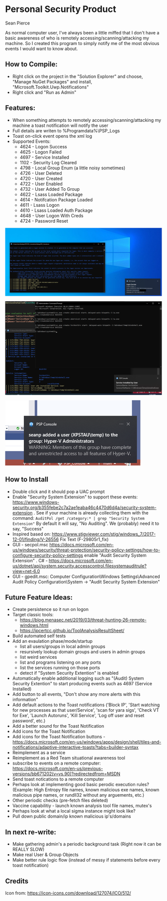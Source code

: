 # Personal Security Product

Sean Pierce

As normal computer user, I've always been a little miffed that I don't have a basic awareness of who is remotely accessing/scanning/attacking my machine. So I created this program to simply notify me of the most obvious events I would want to know about.

## How to Compile:
- Right click on the project in the "Solution Explorer" and choose, "Manage NuGet Packages" and install, "Microsoft.Toolkit.Uwp.Notifications"
- Right click and "Run as Admin"

## Features:
- When something attempts to remotely accessing/scanning/attacking my machine a toast notification will notify the user
- Full details are writen to %Programdata%\PSP_Logs
- Toast on-click event opens the xml log 
- Supported Events:
   - 4624 - Logon Success 
   - 4625 - Logon Failed 
   - 4697 - Service Installed
   - 1102 - Security Log Cleared
   - 4798 - Local Group Enum (a little noisy sometimes)
   - 4726 - User Deleted
   - 4720 - User Created
   - 4722 - User Enabled
   - 4732 - User Added To Group
   - 4622 - Lsass Loaded Package
   - 4614 - Notifcation Package Loaded
   - 4611 - Lsass Logon
   - 4610 - Lsass Loaded Auth Package
   - 4648 - User Logon With Creds
   - 4724 - Password Reset

![RemoteLogon](assets/RemoteLogon.png)

![ServiceInstall](assets/ServiceInstall.png)

![ServiceInstall](assets/AddedToGroup.png)

## How to Install
- Double click and it should pop a UAC prompt
- Enable "Security System Extension" to support these events: https://www.windows-security.org/b355febe2c7a2ae1eaba46c4470d6d4a/security-system-extension . See if your machine is already collecting them with the command: `AuditPol /get /category:* | grep "Security System Extension"` By default it will say, "No Auditing". We (probably) need it to say, "Success"
 - Inspired based on: https://www.stigviewer.com/stig/windows_7/2017-12-01/finding/V-26556 Fix Text (F-29805r1_fix)
 - GUI - secpol.msc  https://docs.microsoft.com/en-us/windows/security/threat-protection/security-policy-settings/how-to-configure-security-policy-settings enable "Audit Security System Extension" . C# - https://docs.microsoft.com/en-us/dotnet/api/system.security.accesscontrol.filesystemauditrule?view=net-6.0
 - GUI - gpedit.msc: Computer Configuration\Windows Settings\Advanced Audit Policy Configuration\System -> "Audit Security System Extension"

## Future Feature Ideas:
- Create persistence so it run on logon
- Target classic tools:
   - https://blog.menasec.net/2019/03/threat-hunting-26-remote-windows.html 
   - https://jpcertcc.github.io/ToolAnalysisResultSheet/
- Build automated self tests
- Add an evaulation phase/mode/startup 
   - list all users/groups in local admin groups
   - resursively lookup domain groups and users in admin groups
   - list weird services
   - list and programs listening on any ports
   - list the services running on those ports 
   - detect if "System Security Extention" is enabled
- Automatically enable additional logging such as "(Audit) System Security Extention" to start producing events such as 4697 (Service Installed)
- Add button to all events, "Don't show any more alerts with this information" 
- Add default actions to the Toast notifications ('Block IP', 'Start watching for new processes as that user/Service', 'scan for yara sigs', 'Check VT for Exe', 'Launch Autoruns', 'Kill Service', 'Log off user and reset password', etc.)
- Add a better sound for the Toast Notification
- Add icons for the Toast Notification
- Add icons for the Toast Notification buttons - https://docs.microsoft.com/en-us/windows/apps/design/shell/tiles-and-notifications/adaptive-interactive-toasts?tabs=builder-syntax
- Reimplement as a service
- Reimplement as a Red Team situational awareness tool
- subscribe to events on a remote computer: https://docs.microsoft.com/en-us/previous-versions/bb671202(v=vs.90)?redirectedfrom=MSDN
- Send toast notications to a remote computer
- Perhaps look at implementing good basic perodic execution rules? (Example: High Entropy file names, known malicious exe names, known malicious pipe names, or rundll32 without any arguements, etc.)
- Other periodic checks (pre-fetch files deleted)
- Vaccine capabilitiy - launch known analysis tool file names, mutex's
- Perhaps look at what a local sigma instance might look like?
- Pull down public domain/ip known malicious ip's/domains 

## In next re-write:
- Make gathering admin's a periodic background task (Right now it can be REALLY SLOW)
- Make real User & Group Objects
- Make better rule logic flow (instead of messy if statements before every toast notification)



## Credits
Icon from: https://icon-icons.com/download/127074/ICO/512/
